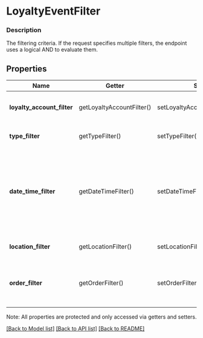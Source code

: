 # LoyaltyEventFilter

### Description

The filtering criteria. If the request specifies multiple filters,  the endpoint uses a logical AND to evaluate them.

## Properties
Name | Getter | Setter | Type | Description | Notes
------------ | ------------- | ------------- | ------------- | ------------- | -------------
**loyalty_account_filter** | getLoyaltyAccountFilter() | setLoyaltyAccountFilter($value) | [**\SquareConnect\Model\LoyaltyEventLoyaltyAccountFilter**](LoyaltyEventLoyaltyAccountFilter.md) | Filter events by loyalty account. | [optional] 
**type_filter** | getTypeFilter() | setTypeFilter($value) | [**\SquareConnect\Model\LoyaltyEventTypeFilter**](LoyaltyEventTypeFilter.md) | Filter events by event type. | [optional] 
**date_time_filter** | getDateTimeFilter() | setDateTimeFilter($value) | [**\SquareConnect\Model\LoyaltyEventDateTimeFilter**](LoyaltyEventDateTimeFilter.md) | Filter events by date time range.  For each range, the start time is inclusive and the end time  is exclusive. | [optional] 
**location_filter** | getLocationFilter() | setLocationFilter($value) | [**\SquareConnect\Model\LoyaltyEventLocationFilter**](LoyaltyEventLocationFilter.md) | Filter events by location. | [optional] 
**order_filter** | getOrderFilter() | setOrderFilter($value) | [**\SquareConnect\Model\LoyaltyEventOrderFilter**](LoyaltyEventOrderFilter.md) | Filter events by the order associated with the event. | [optional] 

Note: All properties are protected and only accessed via getters and setters.

[[Back to Model list]](../../README.md#documentation-for-models) [[Back to API list]](../../README.md#documentation-for-api-endpoints) [[Back to README]](../../README.md)

